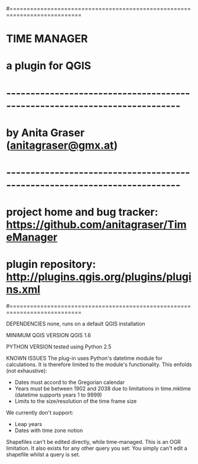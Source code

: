 #===========================================================================
# TIME MANAGER 
# a plugin for QGIS
# --------------------------------------------------------------------------
# by Anita Graser (anitagraser@gmx.at) 
# --------------------------------------------------------------------------
# project home and bug tracker: https://github.com/anitagraser/TimeManager
# plugin repository: http://plugins.qgis.org/plugins/plugins.xml
#===========================================================================

DEPENDENCIES
   none, runs on a default QGIS installation

MINIMUM QGIS VERSION
   QGIS 1.6 

PYTHON VERSION
   tested using Python 2.5

KNOWN ISSUES
   The plug-in uses Python's datetime module for calculations. It is 
   therefore limited to the module's functionality. 
   This enfolds (not exhaustive): 
   - Dates must accord to the Gregorian calendar 
   - Years must be between 1902 and 2038 due to limitations in time.mktime 
     (datetime supports years 1 to 9999) 
   - Limits to the size/resolution of the time frame size 

   We currently don't support: 
   - Leap years 
   - Dates with time zone notion 

   Shapefiles can't be edited directly, while time-managed. This is an OGR 
   limitation. It also exists for any other query you set: You simply can't 
   edit a shapefile whilst a query is set.
